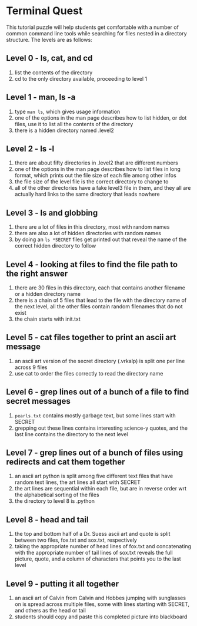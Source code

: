 # Terminal Quest

This tutorial puzzle will help students get comfortable with a number of
common command line tools while searching for files nested in a directory
structure. The levels are as follows:

## Level 0 - ls, cat, and cd

  1. list the contents of the directory
  2. cd to the only directory available, proceeding to level 1

## Level 1 - man, ls -a

  1. type `man ls`, which gives usage information
  2. one of the options in the man page describes how to list hidden,
     or dot files, use it to list all the contents of the directory
  3. there is a hidden directory named .level2

## Level 2 - ls -l

  1. there are about fifty directories in .level2 that are different numbers
  2. one of the options in the man page describes how to list files in
     long format, which prints out the file size of each file among other infos
  3. the file size of the level file is the correct directory to change to
  4. all of the other directories have a fake level3 file in them, and they all
     are actually hard links to the same directory that leads nowhere

## Level 3 - ls and globbing

  1. there are a lot of files in this directory, most with random names
  2. there are also a lot of hidden directories with random names
  3. by doing an `ls *SECRET` files get printed out that reveal the name of the
     correct hidden directory to follow

## Level 4 - looking at files to find the file path to the right answer

  1. there are 30 files in this directory, each that contains another filename
     or a hidden directory name
  2. there is a chain of 5 files that lead to the file with the directory name
     of the next level, all the other files contain random filenames that do not
     exist
  3. the chain starts with init.txt

## Level 5 - cat files together to print an ascii art message

  1. an ascii art version of the secret directory (.vrkalp) is split one per line
     across 9 files
  2. use cat to order the files correctly to read the directory name

## Level 6 - grep lines out of a bunch of a file to find secret messages

  1. `pearls.txt` contains mostly garbage text, but some lines start with SECRET
  2. grepping out these lines contains interesting science-y quotes, and the last
     line contains the directory to the next level

## Level 7 - grep lines out of a bunch of files using redirects and cat them together

  1. an ascii art python is split among five different text files that have random
     text lines, the art lines all start with SECRET
  2. the art lines are sequential within each file, but are in reverse order wrt
     the alphabetical sorting of the files
  3. the directory to level 8 is .python

## Level 8 - head and tail

  1. the top and bottom half of a Dr. Suess ascii art and quote is split between
     two files, fox.txt and sox.txt, respectively
  2. taking the appropriate number of head lines of fox.txt and concatenating
     with the appropriate number of tail lines of sox.txt reveals the full picture,
     quote, and a column of characters that points you to the last level

## Level 9 - putting it all together

  1. an ascii art of Calvin from Calvin and Hobbes jumping with sunglasses on is
     spread across multiple files, some with lines starting with SECRET, and others
     as the head or tail
  2. students should copy and paste this completed picture into blackboard

